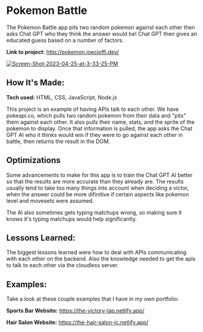 # Pokemon Battle
The Pokemon Battle app pits two random pokemon against each other then asks Chat GPT who they think the answer would be! Chat GPT then gives an educated guess based on a number of factors.

**Link to project:** http://pokemon.joecioffi.dev/

<a href="https://ibb.co/Qppk5Ck"><img src="https://i.ibb.co/Qppk5Ck/Screen-Shot-2023-04-25-at-3-33-25-PM.png" alt="Screen-Shot-2023-04-25-at-3-33-25-PM" border="0"></a>

## How It's Made:

**Tech used:** HTML, CSS, JavaScript, Node.js

This project is an example of having APIs talk to each other. We have pokeapi.co, which pulls two random pokemon from their data and "pits" them against each other. It also pulls their name, stats, and the sprite of the pokemon to display. Once that information is pulled, the app asks the Chat GPT AI who it thinks would win if they were to go against each other in battle, then returns the result in the DOM.

## Optimizations

Some advancements to make for this app is to train the Chat GPT AI better so that the results are more accurate than they already are. The results usually tend to take too many things into account when deciding a victor, when the answer could be more difinitive if certain aspects like pokemon level and movesets were assumed. 

The AI also sometimes gets typing matchups wrong, so making sure it knows it's typing matchups would help significantly.

## Lessons Learned:

The biggest lessons learned were how to deal with APIs communicating with each other on the backend. Also the knowledge needed to get the apis to talk to each other via the cloudless server. 

## Examples:
Take a look at these couple examples that I have in my own portfolio:

**Sports Bar Website:** https://the-victory-lap.netlify.app/

**Hair Salon Website:** https://the-hair-salon-jc.netlify.app/
